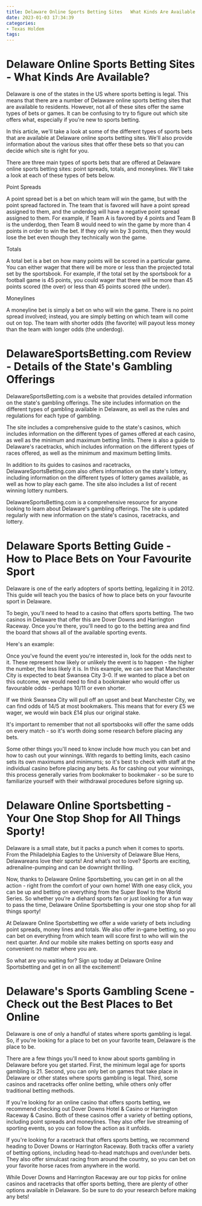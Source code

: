 ```yaml
---
title: Delaware Online Sports Betting Sites   What Kinds Are Available
date: 2023-01-03 17:34:39
categories:
- Texas Holdem
tags:
---
```



#  Delaware Online Sports Betting Sites - What Kinds Are Available?

Delaware is one of the states in the US where sports betting is legal. This means that there are a number of Delaware online sports betting sites that are available to residents. However, not all of these sites offer the same types of bets or games. It can be confusing to try to figure out which site offers what, especially if you're new to sports betting.

In this article, we'll take a look at some of the different types of sports bets that are available at Delaware online sports betting sites. We'll also provide information about the various sites that offer these bets so that you can decide which site is right for you.

There are three main types of sports bets that are offered at Delaware online sports betting sites: point spreads, totals, and moneylines. We'll take a look at each of these types of bets below.

Point Spreads

A point spread bet is a bet on which team will win the game, but with the point spread factored in. The team that is favored will have a point spread assigned to them, and the underdog will have a negative point spread assigned to them. For example, if Team A is favored by 4 points and Team B is the underdog, then Team B would need to win the game by more than 4 points in order to win the bet. If they only win by 3 points, then they would lose the bet even though they technically won the game.

Totals

A total bet is a bet on how many points will be scored in a particular game. You can either wager that there will be more or less than the projected total set by the sportsbook. For example, if the total set by the sportsbook for a football game is 45 points, you could wager that there will be more than 45 points scored (the over) or less than 45 points scored (the under).

Moneylines

A moneyline bet is simply a bet on who will win the game. There is no point spread involved; instead, you are simply betting on which team will come out on top. The team with shorter odds (the favorite) will payout less money than the team with longer odds (the underdog).

#  DelawareSportsBetting.com Review - Details of the State's Gambling Offerings

DelawareSportsBetting.com is a website that provides detailed information on the state's gambling offerings. The site includes information on the different types of gambling available in Delaware, as well as the rules and regulations for each type of gambling.

The site includes a comprehensive guide to the state's casinos, which includes information on the different types of games offered at each casino, as well as the minimum and maximum betting limits. There is also a guide to Delaware's racetracks, which includes information on the different types of races offered, as well as the minimum and maximum betting limits.

In addition to its guides to casinos and racetracks, DelawareSportsBetting.com also offers information on the state's lottery, including information on the different types of lottery games available, as well as how to play each game. The site also includes a list of recent winning lottery numbers.

DelawareSportsBetting.com is a comprehensive resource for anyone looking to learn about Delaware's gambling offerings. The site is updated regularly with new information on the state's casinos, racetracks, and lottery.

#  Delaware Sports Betting Guide - How to Place Bets on Your Favourite Sport

Delaware is one of the early adopters of sports betting, legalizing it in 2012. This guide will teach you the basics of how to place bets on your favourite sport in Delaware.

To begin, you'll need to head to a casino that offers sports betting. The two casinos in Delaware that offer this are Dover Downs and Harrington Raceway. Once you're there, you'll need to go to the betting area and find the board that shows all of the available sporting events.

Here's an example:

Once you've found the event you're interested in, look for the odds next to it. These represent how likely or unlikely the event is to happen - the higher the number, the less likely it is. In this example, we can see that Manchester City is expected to beat Swansea City 3-0. If we wanted to place a bet on this outcome, we would need to find a bookmaker who would offer us favourable odds - perhaps 10/11 or even shorter. 

If we think Swansea City will pull off an upset and beat Manchester City, we can find odds of 14/5 at most bookmakers. This means that for every £5 we wager, we would win back £14 plus our original stake.

It's important to remember that not all sportsbooks will offer the same odds on every match - so it's worth doing some research before placing any bets.

Some other things you'll need to know include how much you can bet and how to cash out your winnings. With regards to betting limits, each casino sets its own maximums and minimums; so it's best to check with staff at the individual casino before placing any bets. As for cashing out your winnings, this process generally varies from bookmaker to bookmaker - so be sure to familiarize yourself with their withdrawal procedures before signing up.

#  Delaware Online Sportsbetting - Your One Stop Shop for All Things Sporty!

Delaware is a small state, but it packs a punch when it comes to sports. From the Philadelphia Eagles to the University of Delaware Blue Hens, Delawareans love their sports! And what’s not to love? Sports are exciting, adrenaline-pumping and can be downright thrilling.

Now, thanks to Delaware Online Sportsbetting, you can get in on all the action - right from the comfort of your own home! With one easy click, you can be up and betting on everything from the Super Bowl to the World Series. So whether you’re a diehard sports fan or just looking for a fun way to pass the time, Delaware Online Sportsbetting is your one stop shop for all things sporty!

At Delaware Online Sportsbetting we offer a wide variety of bets including point spreads, money lines and totals. We also offer in-game betting, so you can bet on everything from which team will score first to who will win the next quarter. And our mobile site makes betting on sports easy and convenient no matter where you are.

So what are you waiting for? Sign up today at Delaware Online Sportsbetting and get in on all the excitement!

#  Delaware's Sports Gambling Scene - Check out the Best Places to Bet Online

Delaware is one of only a handful of states where sports gambling is legal. So, if you're looking for a place to bet on your favorite team, Delaware is the place to be.

There are a few things you'll need to know about sports gambling in Delaware before you get started. First, the minimum legal age for sports gambling is 21. Second, you can only bet on games that take place in Delaware or other states where sports gambling is legal. Third, some casinos and racetracks offer online betting, while others only offer traditional betting methods.

If you're looking for an online casino that offers sports betting, we recommend checking out Dover Downs Hotel & Casino or Harrington Raceway & Casino. Both of these casinos offer a variety of betting options, including point spreads and moneylines. They also offer live streaming of sporting events, so you can follow the action as it unfolds.

If you're looking for a racetrack that offers sports betting, we recommend heading to Dover Downs or Harrington Raceway. Both tracks offer a variety of betting options, including head-to-head matchups and over/under bets. They also offer simulcast racing from around the country, so you can bet on your favorite horse races from anywhere in the world.

While Dover Downs and Harrington Raceway are our top picks for online casinos and racetracks that offer sports betting, there are plenty of other options available in Delaware. So be sure to do your research before making any bets!